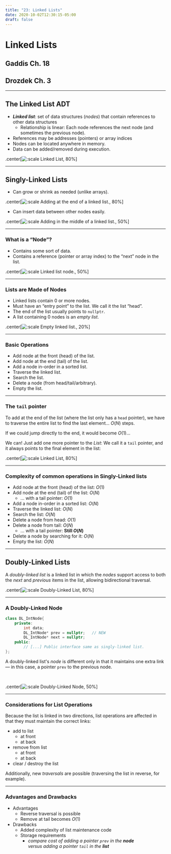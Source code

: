 ```yaml
---
title: "23: Linked Lists"
date: 2020-10-02T12:30:15-05:00
draft: false
---
```


# Linked Lists

## Gaddis Ch. 18
## Drozdek Ch. 3

---

## The Linked List ADT
* **_Linked list_**: set of data structures (_nodes_) that contain references to other data structures
    - Relationship is linear:  Each node references the next node (and sometimes the previous node).
* References may be addresses (pointers) or array indices
* Nodes can be located anywhere in memory.
* Data can be added/removed during execution.

.center[![:scale Linked List, 80%](../images/LinkedList/LinkedList.svg)]

---

## Singly-Linked Lists

* Can grow or shrink as needed (unlike arrays).

.center[![:scale Adding at the end of a linked list., 80%](../images/LinkedList/LinkedList_add_end.svg)]

* Can insert data between other nodes easily.

.center[![:scale Adding in the middle of a linked list., 50%](../images/LinkedList/LinkedList_add_mid.svg)]

---

### What is a “Node”?

* Contains some sort of data.
* Contains a reference (pointer or array index) to the “next” node in the list.

.center[![:scale Linked list node., 50%](../images/LinkedList/LinkedList_node.svg)]

---

### Lists are Made of Nodes

* Linked lists contain 0 or more nodes.
* Must have an “entry point” to the list.  We call it the list “head”.
* The end of the list usually points to `nullptr`.
* A list containing 0 nodes is an _empty list_.

.center[![:scale Empty linked list., 20%](../images/LinkedList/LinkedList_empty.svg)]

---

### Basic Operations

* Add node at the front (head) of the list.
* Add node at the end (tail) of the list.
* Add a node in-order in a sorted list.
* Traverse the linked list.
* Search the list.
* Delete a node (from head/tail/arbitrary).
* Empty the list.

---

### The `tail` pointer

To add at the end of the list (where the list only has a `head` pointer), we have to traverse the entire list to find the last element...   $O(N)$ steps.

If we could jump directly to the end, it would become $O(1)$...  

We can!  Just add one more pointer to the _List_:  We call it a `tail` pointer, and it always points to the final element in the list:


.center[![:scale Linked List, 80%](../images/LinkedList/LinkedListWithTail.svg)]

---

### Complexity of common operations in Singly-Linked lists

* Add node at the front (head) of the list:  $O(1)$
* Add node at the end (tail) of the list:  $O(N)$
  * ... with a tail pointer:  $O(1)$
* Add a node in-order in a sorted list:  $O(N)$
* Traverse the linked list:  $O(N)$
* Search the list:  $O(N)$
* Delete a node from head:  $O(1)$
* Delete a node from tail:  $O(N)$
  * ... with a tail pointer:   **Still $O(N)$**
* Delete a node by searching for it: $O(N)$
* Empty the list:  $O(N)$

---

## Doubly-Linked Lists

A _doubly-linked list_ is a linked list in which the _nodes_ support access to both the _next_ and _previous_ items in the list, allowing bidirectional traversal.


.center[![:scale Doubly-Linked List, 80%](../images/LinkedList/Doubly-Linked_List.svg)]

---

### A Doubly-Linked Node

```cpp
class DL_IntNode{
    private:
        int data;
        DL_IntNode* prev = nullptr;   // NEW
        DL_IntNode* next = nullptr;
    public:
        // [...] Public interface same as singly-linked list.
};
```

A doubly-linked list's _node_ is different only in that it maintains one extra link &mdash; in this case, a pointer `prev` to the previous node.

<br>

.center[![:scale Doubly-Linked Node, 50%](../images/LinkedList/Doubly-Linked_Node.svg)]

---

### Considerations for List Operations

Because the list is linked in two directions, list operations are affected in that they must maintain the correct links:

* add to list
    - at front
    - at back
* remove from list
    - at front
    - at back
* clear / destroy the list

Additionally, new _traversals_ are possible (traversing the list in reverse, for example).

---

### Advantages and Drawbacks

* Advantages
    - Reverse traversal is possible
    - Remove at tail becomes $O(1)$
* Drawbacks
    - Added complexity of list maintenance code
    - Storage requirements
        + _compare cost of adding a pointer `prev` in the **node** <br /> versus adding a pointer `tail` in the **list**_

